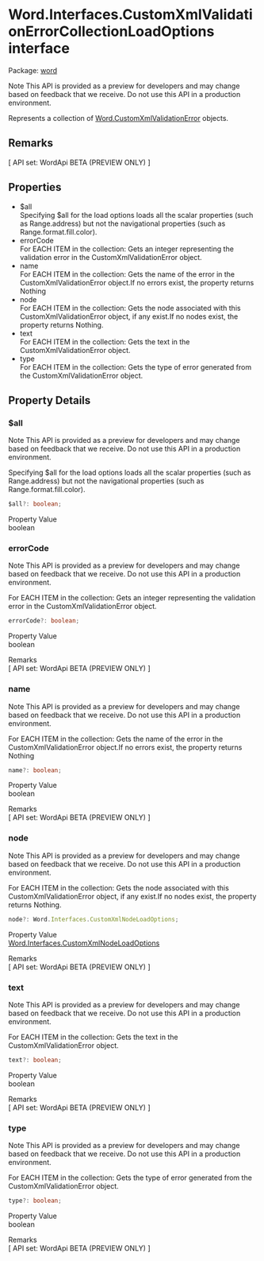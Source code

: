 # Word.Interfaces.CustomXmlValidationErrorCollectionLoadOptions interface

Package: [word](/en-us/javascript/api/word)

Note
This API is provided as a preview for developers and may change based on feedback that we receive. Do not use this API in a production environment.

Represents a collection of [Word.CustomXmlValidationError](/en-us/javascript/api/word/word.customxmlvalidationerror) objects.

## Remarks

[ API set: WordApi BETA (PREVIEW ONLY) ]

## Properties

- $all  
  Specifying $all for the load options loads all the scalar properties (such as Range.address) but not the navigational properties (such as Range.format.fill.color).
- errorCode  
  For EACH ITEM in the collection: Gets an integer representing the validation error in the CustomXmlValidationError object.
- name  
  For EACH ITEM in the collection: Gets the name of the error in the CustomXmlValidationError object.If no errors exist, the property returns Nothing
- node  
  For EACH ITEM in the collection: Gets the node associated with this CustomXmlValidationError object, if any exist.If no nodes exist, the property returns Nothing.
- text  
  For EACH ITEM in the collection: Gets the text in the CustomXmlValidationError object.
- type  
  For EACH ITEM in the collection: Gets the type of error generated from the CustomXmlValidationError object.

## Property Details

### $all

Note
This API is provided as a preview for developers and may change based on feedback that we receive. Do not use this API in a production environment.

Specifying $all for the load options loads all the scalar properties (such as Range.address) but not the navigational properties (such as Range.format.fill.color).

```typescript
$all?: boolean;
```

Property Value  
boolean

### errorCode

Note
This API is provided as a preview for developers and may change based on feedback that we receive. Do not use this API in a production environment.

For EACH ITEM in the collection: Gets an integer representing the validation error in the CustomXmlValidationError object.

```typescript
errorCode?: boolean;
```

Property Value  
boolean

Remarks  
[ API set: WordApi BETA (PREVIEW ONLY) ]

### name

Note
This API is provided as a preview for developers and may change based on feedback that we receive. Do not use this API in a production environment.

For EACH ITEM in the collection: Gets the name of the error in the CustomXmlValidationError object.If no errors exist, the property returns Nothing

```typescript
name?: boolean;
```

Property Value  
boolean

Remarks  
[ API set: WordApi BETA (PREVIEW ONLY) ]

### node

Note
This API is provided as a preview for developers and may change based on feedback that we receive. Do not use this API in a production environment.

For EACH ITEM in the collection: Gets the node associated with this CustomXmlValidationError object, if any exist.If no nodes exist, the property returns Nothing.

```typescript
node?: Word.Interfaces.CustomXmlNodeLoadOptions;
```

Property Value  
[Word.Interfaces.CustomXmlNodeLoadOptions](/en-us/javascript/api/word/word.interfaces.customxmlnodeloadoptions)

Remarks  
[ API set: WordApi BETA (PREVIEW ONLY) ]

### text

Note
This API is provided as a preview for developers and may change based on feedback that we receive. Do not use this API in a production environment.

For EACH ITEM in the collection: Gets the text in the CustomXmlValidationError object.

```typescript
text?: boolean;
```

Property Value  
boolean

Remarks  
[ API set: WordApi BETA (PREVIEW ONLY) ]

### type

Note
This API is provided as a preview for developers and may change based on feedback that we receive. Do not use this API in a production environment.

For EACH ITEM in the collection: Gets the type of error generated from the CustomXmlValidationError object.

```typescript
type?: boolean;
```

Property Value  
boolean

Remarks  
[ API set: WordApi BETA (PREVIEW ONLY) ]